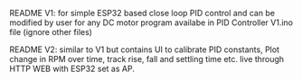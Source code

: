 README V1:
for simple ESP32 based close loop PID control and can be modified by user for any DC motor
program availabe in PID Controller V1.ino file (ignore other files) 

README V2:
similar to V1 but contains UI to calibrate PID constants, Plot change in RPM over time, track rise, fall and settling time etc. live through HTTP WEB with ESP32 set as AP. 
